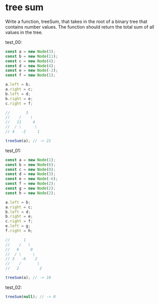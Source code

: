 # tree sum

Write a function, treeSum, that takes in the root of a binary tree that contains number values. The function should return the total sum of all values in the tree.

test_00:
```js
const a = new Node(3);
const b = new Node(11);
const c = new Node(4);
const d = new Node(4);
const e = new Node(-2);
const f = new Node(1);

a.left = b;
a.right = c;
b.left = d;
b.right = e;
c.right = f;

//       3
//    /    \
//   11     4
//  / \      \
// 4   -2     1

treeSum(a); // -> 21
```

test_01:
```js
const a = new Node(1);
const b = new Node(6);
const c = new Node(0);
const d = new Node(3);
const e = new Node(-6);
const f = new Node(2);
const g = new Node(2);
const h = new Node(2);

a.left = b;
a.right = c;
b.left = d;
b.right = e;
c.right = f;
e.left = g;
f.right = h;

//      1
//    /   \
//   6     0
//  / \     \
// 3   -6    2
//    /       \
//   2         2

treeSum(a); // -> 10
```

test_02:
```js
treeSum(null); // -> 0
```
